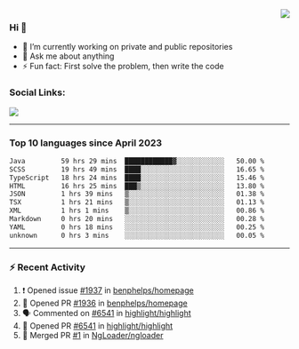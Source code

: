 <!--
<a href="https://wuffy.eu">
  <img align="right" src="https://github.com/ngloader/ngloader/blob/devcard/devcard.png" height="410" width="300" alt="NgLoader's Dev Card"/>
</a>
-->

<a href="https://wuffy.eu">
  <img align="right" src="https://github-readme-stats.vercel.app/api?username=ngloader&count_private=true&include_all_commits=true&show_icons=true&theme=dracula" />
</a>

### Hi 👋
- 🔭 I’m currently working on private and public repositories
- 💬 Ask me about anything
- ⚡ Fun fact: First solve the problem, then write the code

### Social Links:
<a href="https://discord.gg/jUtRU5Q">
  <img src="https://dcbadge.vercel.app/api/shield/128286216708685824?style=flat&theme=clean&compact=true" />
</a>

<!--
---

<div>
  <img src="https://github-readme-stats.vercel.app/api/wakatime?username=NgLoader&api_domain=wakapi.wuffy.dev&bg_color=282a36&title_color=ff6e96&icon_color=2F855A&text_color=ffffff&custom_title=Week%20Stats&layout=compact" />
</div>

---

<div>
  <img height="170" align="left" src="https://github-readme-stats.vercel.app/api?username=ngloader&count_private=true&include_all_commits=true&show_icons=true&theme=dracula" />
  <img src="https://github-readme-stats.vercel.app/api/top-langs/?username=ngloader&layout=compact&theme=dracula" />
</div>

---

<a href="https://github.com/ryo-ma/github-profile-trophy">
  <img width=800 src="https://github-profile-trophy.vercel.app/?username=ngloader&column=8&theme=dracula&no-frame=true"/>
</a>
-->

---

### Top 10 languages since April 2023

<!--START_SECTION:waka-->

```txt
Java         59 hrs 29 mins  ████████████▓░░░░░░░░░░░░   50.00 %
SCSS         19 hrs 49 mins  ████░░░░░░░░░░░░░░░░░░░░░   16.65 %
TypeScript   18 hrs 24 mins  ████░░░░░░░░░░░░░░░░░░░░░   15.46 %
HTML         16 hrs 25 mins  ███▒░░░░░░░░░░░░░░░░░░░░░   13.80 %
JSON         1 hrs 39 mins   ▒░░░░░░░░░░░░░░░░░░░░░░░░   01.38 %
TSX          1 hrs 21 mins   ▒░░░░░░░░░░░░░░░░░░░░░░░░   01.13 %
XML          1 hrs 1 mins    ▒░░░░░░░░░░░░░░░░░░░░░░░░   00.86 %
Markdown     0 hrs 20 mins   ░░░░░░░░░░░░░░░░░░░░░░░░░   00.28 %
YAML         0 hrs 18 mins   ░░░░░░░░░░░░░░░░░░░░░░░░░   00.25 %
unknown      0 hrs 3 mins    ░░░░░░░░░░░░░░░░░░░░░░░░░   00.05 %
```

<!--END_SECTION:waka-->

---

### :zap: Recent Activity
<!--START_SECTION:activity-->
1. ❗ Opened issue [#1937](https://github.com/benphelps/homepage/issues/1937) in [benphelps/homepage](https://github.com/benphelps/homepage)
2. 💪 Opened PR [#1936](https://github.com/benphelps/homepage/pull/1936) in [benphelps/homepage](https://github.com/benphelps/homepage)
3. 🗣 Commented on [#6541](https://github.com/highlight/highlight/pull/6541#issuecomment-1709201164) in [highlight/highlight](https://github.com/highlight/highlight)
4. 💪 Opened PR [#6541](https://github.com/highlight/highlight/pull/6541) in [highlight/highlight](https://github.com/highlight/highlight)
5. 🎉 Merged PR [#1](https://github.com/NgLoader/ngloader/pull/1) in [NgLoader/ngloader](https://github.com/NgLoader/ngloader)
<!--END_SECTION:activity-->
